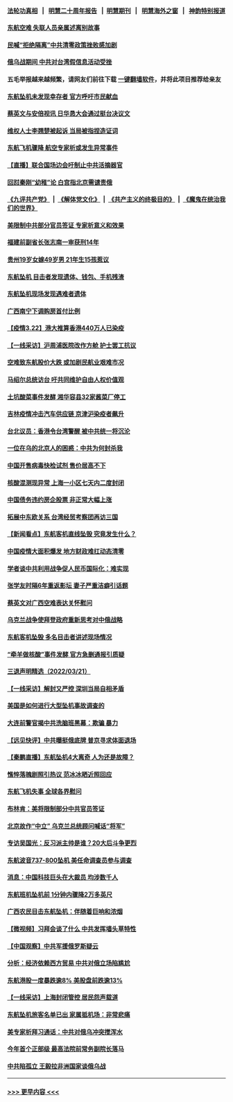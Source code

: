 #### [法轮功真相](https://github.com/gfw-breaker/truth/blob/master/README.md?t=0) &nbsp;&nbsp;|&nbsp;&nbsp; [明慧二十周年报告](https://github.com/gfw-breaker/mh-reports/blob/master/README.md?t=0) &nbsp;&nbsp;|&nbsp;&nbsp;[明慧期刊](https://github.com/gfw-breaker/mh-qikan) &nbsp;&nbsp;|&nbsp;&nbsp; [明慧海外之窗](https://github.com/gfw-breaker/mh-news/blob/master/README.md?t=0) &nbsp;&nbsp;|&nbsp;&nbsp; [神韵特别报道](https://github.com/gfw-breaker/mh-news/blob/master/shenyun.md?t=0)
#### [东航空难 失联人员亲属述离别故事](../pages/nsc413/n13665188.md?t=03230251) 
#### [民喊“拒绝隔离”中共清零政策挫败感加剧](../pages/nsc413/n13665373.md?t=03230251) 
#### [俄乌战期间 中共对台湾假信息活动受挫](../pages/nsc413/n13664969.md?t=03230251) 
#### 五毛举报越来越频繁，请网友们前往下载 [一键翻墙软件](https://github.com/gfw-breaker/ssr-accounts)，并将此项目推荐给亲友
#### [东航坠机未发现幸存者 官方呼吁市民献血](../pages/nsc413/n13665272.md?t=03230251) 
#### [蔡英文与安倍视讯 日华恳大会通过挺台决议文](../pages/nsc413/n13665243.md?t=03230251) 
#### [维权人士李翘楚被起诉 当局被指捏造证词](../pages/nsc413/n13664985.md?t=03230251) 
#### [东航飞机骤降 航空专家析或发生异常事件](../pages/nsc413/n13665233.md?t=03230251) 
#### [【直播】联合国场边会吁制止中共活摘器官](../pages/nsc413/n13662752.md?t=03230251) 
#### [回怼秦刚“幼稚”论 白宫指北京需谴责俄](../pages/nsc413/n13665019.md?t=03230251) 
#### [《九评共产党》](https://github.com/begood0513/9ping.md/blob/master/README.md) &nbsp;|&nbsp; [《解体党文化》](../../../../jtdwh.md/blob/master/README.md)  &nbsp;|&nbsp; [《共产主义的终极目的》](../../../../gczydzjmd.md/blob/master/README.md) &nbsp;|&nbsp; [《魔鬼在统治我们的世界》](../../../../mgztzwmdsj.md/blob/master/README.md) 
#### [美限制中共部分官员签证 专家析意义和效果](../pages/nsc413/n13664581.md?t=03230251) 
#### [福建前副省长张志南一审获刑14年](../pages/nsc413/n13664885.md?t=03230251) 
#### [贵州19岁女嫁49岁男 21年生15孩惹议](../pages/nsc413/n13664751.md?t=03230251) 
#### [东航坠机 目击者发现遗体、钱包、手机残渣](../pages/nsc413/n13664455.md?t=03230251) 
#### [东航坠机现场发现遇难者遗体](../pages/nsc413/n13664654.md?t=03230251) 
#### [广西南宁下调购房首付比例](../pages/nsc413/n13664389.md?t=03230251) 
#### [【疫情3.22】港大推算香港440万人已染疫](../pages/nsc413/n13664188.md?t=03230251) 
#### [【一线采访】沪周浦医院改作方舱 护士罢工抗议](../pages/nsc413/n13664120.md?t=03230251) 
#### [空难致东航股价大跌 或加剧民航业艰难市况](../pages/nsc413/n13663972.md?t=03230251) 
#### [马绍尔总统访台 吁共同维护自由人权价值观](../pages/nsc413/n13664100.md?t=03230251) 
#### [土坑酸菜事件发酵 湘华容县32家酱菜厂停工](../pages/nsc413/n13663756.md?t=03230251) 
#### [吉林疫情冲击汽车供应链 京津沪染疫者飙升](../pages/nsc413/n13664001.md?t=03230251) 
#### [台北议员：香港令台湾警醒 被中共统一将沉沦](../pages/nsc413/n13662756.md?t=03230251) 
#### [一位在乌的北京人的困惑：中共为何封杀我](../pages/nsc413/n13664210.md?t=03230251) 
#### [中国开售病毒快检试剂 售价居高不下](../pages/nsc413/n13664200.md?t=03230251) 
#### [核酸混测现异常 上海一小区七天内二度封闭](../pages/nsc413/n13664181.md?t=03230251) 
#### [中国债务违约房企股票 非正常大幅上涨](../pages/nsc413/n13664128.md?t=03230251) 
#### [拓展中东欧关系 台湾经贸考察团再访三国](../pages/nsc413/n13663974.md?t=03230251) 
#### [【新闻看点】东航客机直线坠毁 究竟发生什么？](../pages/nsc413/n13663272.md?t=03230251) 
#### [中国疫情大面积爆发 地方财政难扛动态清零](../pages/nsc413/n13664028.md?t=03230251) 
#### [学者谈中共利用战争促人民币国际化：难实现](../pages/nsc413/n13663592.md?t=03230251) 
#### [张学友时隔6年重返影坛 妻子严重洁癖引话题](../pages/nsc413/n13663320.md?t=03230251) 
#### [蔡英文对广西空难表达关怀慰问](../pages/nsc413/n13663754.md?t=03230251) 
#### [乌克兰战争使拜登政府重新思考对中俄战略](../pages/nsc413/n13663170.md?t=03230251) 
#### [东航客机坠毁 多名目击者讲述现场情况](../pages/nsc413/n13663710.md?t=03230251) 
#### [“牵羊做核酸”事件发酵 官方急删通报引质疑](../pages/nsc413/n13662712.md?t=03230251) 
#### [三退声明精选（2022/03/21）](../pages/nsc413/n13663905.md?t=03230251) 
#### [【一线采访】解封又严控 深圳当局自相矛盾](../pages/nsc413/n13663324.md?t=03230251) 
#### [美国是如何进行大型坠机事故调查的](../pages/nsc413/n13663267.md?t=03230251) 
#### [大连前警官揭中共洗脑班黑幕：欺骗 暴力](../pages/nsc413/n13662506.md?t=03230251) 
#### [【远见快评】中共曝挺俄底牌 普京寻求体面退场](../pages/nsc413/n13663256.md?t=03230251) 
#### [【秦鹏直播】东航坠机4大离奇 人为还是故障？](../pages/nsc413/n13663222.md?t=03230251) 
#### [憔悴落魄剧照引热议 范冰冰晒近照回应](../pages/nsc413/n13663163.md?t=03230251) 
#### [东航飞机失事 全球各界慰问](../pages/nsc413/n13662969.md?t=03230251) 
#### [布林肯：美将限制部分中共官员签证](../pages/nsc413/n13663070.md?t=03230251) 
#### [北京故作“中立” 乌克兰总统顾问喊话“将军”](../pages/nsc413/n13660997.md?t=03230251) 
#### [专访吴国光：反习派主帅是谁？20大后斗争更烈](../pages/nsc413/n13662831.md?t=03230251) 
#### [东航波音737-800坠机 美任命调查员参与调查](../pages/nsc413/n13663033.md?t=03230251) 
#### [消息：中国科技巨头在大裁员 均涉数千人](../pages/nsc413/n13662976.md?t=03230251) 
#### [东航班机坠机前 1分钟内骤降2万多英尺](../pages/nsc413/n13662818.md?t=03230251) 
#### [广西农民目击东航坠机：伴随着巨响和浓烟](../pages/nsc413/n13662821.md?t=03230251) 
#### [【微视频】习拜会谈了什么 中共发挥墙头草特性](../pages/nsc413/n13662529.md?t=03230251) 
#### [【中国观察】中共军援俄罗斯疑云](../pages/nsc413/n13658140.md?t=03230251) 
#### [分析：经济依赖西方贸易 中共对俄立场陷尴尬](../pages/nsc413/n13662392.md?t=03230251) 
#### [东航港股一度暴跌逾8% 美股盘前跌逾13%](../pages/nsc413/n13662709.md?t=03230251) 
#### [【一线采访】上海封闭管控 居民怨声载道](../pages/nsc413/n13661192.md?t=03230251) 
#### [东航坠机旅客名单已出 家属抵机场：非常悲痛](../pages/nsc413/n13662605.md?t=03230251) 
#### [美专家析拜习通话：中共对俄乌冲突搅浑水](../pages/nsc413/n13662485.md?t=03230251) 
#### [今年首个正部级 最高法院前常务副院长落马](../pages/nsc413/n13662038.md?t=03230251) 
#### [中共陷孤立 王毅拉非洲国家谈俄乌战](../pages/nsc413/n13662267.md?t=03230251) 

----
#### [ >>> 更早内容 <<< ](../indexes/nsc413-earlier.md)
